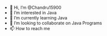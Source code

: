- 👋 Hi, I’m @Chandru15900
- 👀 I’m interested in Java
- 🌱 I’m currently learning Java
- 💞️ I’m looking to collaborate on Java Programs
- 📫 How to reach me 

<!---
Chandru15900/Chandru15900 is a ✨ special ✨ repository because its `README.md` (this file) appears on your GitHub profile.
You can click the Preview link to take a look at your changes.
--->
